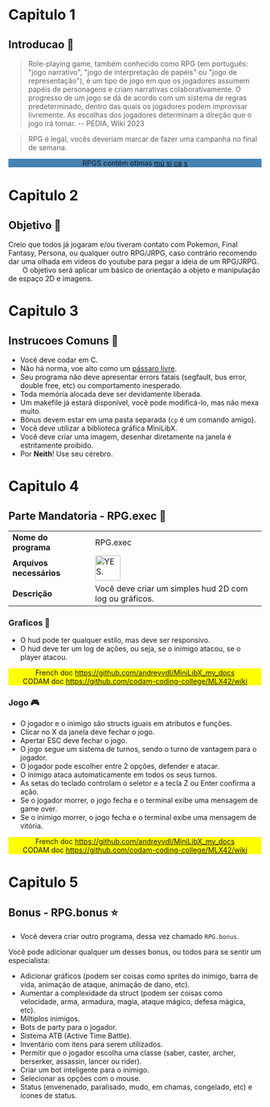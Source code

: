 # Capitulo 1
## Introducao 📢

> Role-playing game, também conhecido como RPG (em português: "jogo narrativo", "jogo de interpretação de papéis" ou "jogo de representação"), é um tipo de jogo em que os jogadores assumem papéis de personagens e criam narrativas colaborativamente. O progresso de um jogo se dá de acordo com um sistema de regras predeterminado, dentro das quais os jogadores podem improvisar livremente. As escolhas dos jogadores determinam a direção que o jogo irá tomar. -- PEDIA, Wiki 2023

> RPG é legal, vocês deveriam marcar de fazer uma campanha no final de semana.

<div align="center" style="background-color: SteelBlue;" >
	RPGS contém otimas <a href="https://youtu.be/1ZGMt36AjAs?si=VzkAioAwN0ci9LY1&t=63" target="_blank">mú</a>
	<a href="https://youtu.be/cwABWVby-Xw?si=UMd5Lgnwr5QT4sjM" target="_blank">si</a>
	<a href="https://youtu.be/_BNXe3QSLfM?si=THqEdM_P_K4cHP0n" target="_blank">ca</a>
	<a href="https://youtu.be/4qnlfL5gfgo?si=UJ1191WvpSeEaa3m" target="_blank">s</a>
</div>

# Capitulo 2
## Objetivo 🎯

Creio que todos já jogaram e/ou tiveram contato com Pokemon, Final Fantasy, Persona, ou qualquer outro RPG/JRPG, caso contrário recomendo dar uma olhada em vídeos do youtube para pegar a ideia de um RPG/JRPG.   
&emsp;&emsp;O objetivo será aplicar um básico de orientação a objeto e manipulação de espaço 2D e imagens.

# Capitulo 3
## Instrucoes Comuns 📝

- Você deve codar em C.
- Não há norma, voe alto como um <a href="https://www.youtube.com/watch?v=d43lJsK7Kvo">pássaro livre</a>.
- Seu programa não deve apresentar errors fatais (segfault, bus error, double free, etc) ou comportamento inesperado.
- Toda memória alocada deve ser devidamente liberada.
- Um makefile já estará disponível, você pode modificá-lo, mas não mexa muito.
- Bônus devem estar em uma pasta separada (`cp` é um comando amigo).
- Você deve utilizar a biblioteca gráfica MiniLibX.
- Você deve criar uma imagem, desenhar diretamente na janela é estritamente proibido.
- Por **Neith**! Use seu cérebro.

# Capitulo 4
## Parte Mandatoria - RPG.exec 🔰

<table align="center">
	<tr>
		<td style="font-weight: bold">Nome do programa</td>
		<td>RPG.exec</td>
	</tr>
	<tr>
		<td style="font-weight: bold">Arquivos necessários</td>
		<td><img src="https://i.kym-cdn.com/photos/images/newsfeed/001/650/747/aaf.png" alt="YES." width="50px"></td>
	</tr>
	<tr>
		<td style="font-weight: bold">Descrição</td>
		<td>Você deve criar um simples hud 2D com log ou gráficos.</td>
	</tr>
</table>

### Graficos 👾

- O hud pode ter qualquer estilo, mas deve ser responsivo.
- O hud deve ter um log de ações, ou seja, se o inimigo atacou, se o player atacou.

<div align="center" style="background-color: yellow">
	French doc <a href="https://github.com/andreyvdl/MiniLibX_my_docs" target="_blank">https://github.com/andreyvdl/MiniLibX_my_docs</a><br>
	CODAM doc <a href="https://github.com/codam-coding-college/MLX42/wiki" target="_blank">https://github.com/codam-coding-college/MLX42/wiki</a>
</div>

### Jogo 🎮

- O jogador e o inimigo são structs iguais em atributos e funções.
- Clicar no X da janela deve fechar o jogo.
- Apertar ESC deve fechar o jogo.
- O jogo segue um sistema de turnos, sendo o turno de vantagem para o jogador.
- O jogador pode escolher entre 2 opções, defender e atacar.
- O inimigo ataca automaticamente em todos os seus turnos.
- As setas do teclado controlam o seletor e a tecla Z ou Enter confirma a ação.
- Se o jogador morrer, o jogo fecha e o terminal exibe uma mensagem de game over.
- Se o inimigo morrer, o jogo fecha e o terminal exibe uma mensagem de vitória.

<div align="center" style="background-color: yellow">
	French doc <a href="https://github.com/andreyvdl/MiniLibX_my_docs" target="_blank">https://github.com/andreyvdl/MiniLibX_my_docs</a><br>
	CODAM doc <a href="https://github.com/codam-coding-college/MLX42/wiki" target="_blank">https://github.com/codam-coding-college/MLX42/wiki</a>
</div>

# Capitulo 5
## Bonus - RPG.bonus ⭐

- Você devera criar outro programa, dessa vez chamado `RPG.bonus`.

Você pode adicionar qualquer um desses bonus, ou todos para se sentir um especialista:

- Adicionar gráficos (podem ser coisas como sprites do inimigo, barra de vida, animação de ataque, animação de dano, etc).
- Aumentar a complexidade da struct (podem ser coisas como velocidade, arma, armadura, magia, ataque mágico, defesa mágica, etc).
- Míltiplos inimigos.
- Bots de party para o jogador.
- Sistema ATB (Active Time Battle).
- Inventário com itens para serem utilizados.
- Permitir que o jogador escolha uma classe (saber, caster, archer, berserker, assassin, lancer ou rider).
- Criar um bot inteligente para o inimigo.
- Selecionar as opções com o mouse.
- Status (envenenado, paralisado, mudo, em chamas, congelado, etc) e ícones de status.


